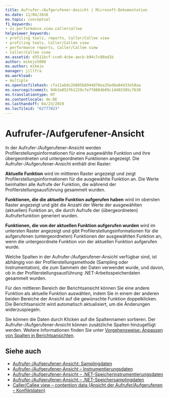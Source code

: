 ```yaml
---
title: Aufrufer-/Aufgerufener-Ansicht | Microsoft-Dokumentation
ms.date: 11/04/2016
ms.topic: conceptual
f1_keywords:
- vs.performance.view.callercallee
helpviewer_keywords:
- profiling tools, reports, Caller/Callee view
- profiling tools, Caller/Callee view
- performance reports, Caller/Callee view
- Caller/Callee view
ms.assetid: d3511bcf-cce0-4cbe-aecb-b94c7c80ad1b
author: mikejo5000
ms.author: mikejo
manager: jillfra
ms.workload:
- multiple
ms.openlocfilehash: cfa11abdc26805b6944878ea35edbe84d33e58aa
ms.sourcegitcommit: 94b3a052fb1229c7e7f8804b09c1d403385c7630
ms.translationtype: HT
ms.contentlocale: de-DE
ms.lasthandoff: 04/23/2019
ms.locfileid: "62777023"
---
```

# <a name="callercallee-view"></a>Aufrufer-/Aufgerufener-Ansicht
In der Aufrufer-/Aufgerufener-Ansicht werden Profilerstellungsinformationen für eine ausgewählte Funktion und ihre übergeordneten und untergeordneten Funktionen angezeigt. Die Aufrufer-/Aufgerufener-Ansicht enthält drei Raster:

 **Aktuelle Funktion** wird im mittleren Raster angezeigt und zeigt Profilerstellungsinformationen für die ausgewählte Funktion an. Die Werte beinhalten alle Aufrufe der Funktion, die während der Profilerstellungsausführung gesammelt wurden.

 **Funktionen, die die aktuelle Funktion aufgerufen haben** wird im obersten Raster angezeigt und gibt die Anzahl der Werte der ausgewählten (aktuellen) Funktion an, die durch Aufrufe der (übergeordneten) Aufruferfunktion generiert wurden.

 **Funktionen, die von der aktuellen Funktion aufgerufen wurden** wird im untersten Raster angezeigt und gibt Profilerstellungsinformationen für die aufgerufenen (untergeordneten) Funktionen der ausgewählten Funktion an, wenn die untergeordnete Funktion von der aktuellen Funktion aufgerufen wurde.

 Welche Spalten in der Aufrufer-/Aufgerufener-Ansicht verfügbar sind, ist abhängig von der Profilerstellungsmethode (Sampling oder Instrumentation), die zum Sammeln der Daten verwendet wurde, und davon, ob in der Profilerstellungsausführung .NET-Arbeitsspeicherdaten gesammelt wurden.

 Für den mittleren Bereich der Berichtsansicht können Sie eine andere Funktion als aktuelle Funktion auswählen, indem Sie in einem der anderen beiden Bereiche der Ansicht auf die gewünschte Funktion doppelklicken. Die Berichtsansicht wird automatisch aktualisiert, um die Änderungen widerzuspiegeln.

 Sie können die Daten durch Klicken auf die Spaltennamen sortieren. Der Aufrufer-/Aufgerufener-Ansicht können zusätzliche Spalten hinzugefügt werden. Weitere Informationen finden Sie unter [Vorgehensweise: Anpassen von Spalten in Berichtsansichten](../profiling/how-to-customize-report-view-columns.md).

## <a name="see-also"></a>Siehe auch
- [Aufrufer-/Aufgerufener-Ansicht: Samplingdaten](../profiling/caller-callee-view-sampling-data.md)
- [Aufrufer-/Aufgerufener-Ansicht – Instrumentierungsdaten](../profiling/caller-callee-view-instrumentation-data.md)
- [Aufrufer-/Aufgerufener-Ansicht – .NET-Speicherinstrumentierungsdaten](../profiling/caller-callee-view-net-memory-instrumentation-data.md)
- [Aufrufer-/Aufgerufener-Ansicht – .NET-Speichersamplingdaten](../profiling/caller-callee-view-dotnet-memory-sampling-data.md)
- [Caller/Callee view –  contention data (Ansicht der Aufrufer/Aufgerufenen – Konfliktdaten)](../profiling/caller-callee-view-contention-data.md)